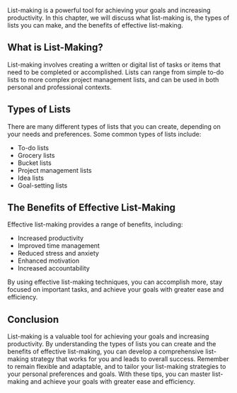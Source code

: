 
List-making is a powerful tool for achieving your goals and increasing productivity. In this chapter, we will discuss what list-making is, the types of lists you can make, and the benefits of effective list-making.

What is List-Making?
--------------------

List-making involves creating a written or digital list of tasks or items that need to be completed or accomplished. Lists can range from simple to-do lists to more complex project management lists, and can be used in both personal and professional contexts.

Types of Lists
--------------

There are many different types of lists that you can create, depending on your needs and preferences. Some common types of lists include:

* To-do lists
* Grocery lists
* Bucket lists
* Project management lists
* Idea lists
* Goal-setting lists

The Benefits of Effective List-Making
-------------------------------------

Effective list-making provides a range of benefits, including:

* Increased productivity
* Improved time management
* Reduced stress and anxiety
* Enhanced motivation
* Increased accountability

By using effective list-making techniques, you can accomplish more, stay focused on important tasks, and achieve your goals with greater ease and efficiency.

Conclusion
----------

List-making is a valuable tool for achieving your goals and increasing productivity. By understanding the types of lists you can create and the benefits of effective list-making, you can develop a comprehensive list-making strategy that works for you and leads to overall success. Remember to remain flexible and adaptable, and to tailor your list-making strategies to your personal preferences and goals. With these tips, you can master list-making and achieve your goals with greater ease and efficiency.
